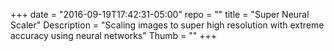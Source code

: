 +++
date = "2016-09-19T17:42:31-05:00"
repo = ""
title = "Super Neural Scaler"
Description = "Scaling images to super high resolution with extreme accuracy using neural networks"
Thumb = ""
+++
